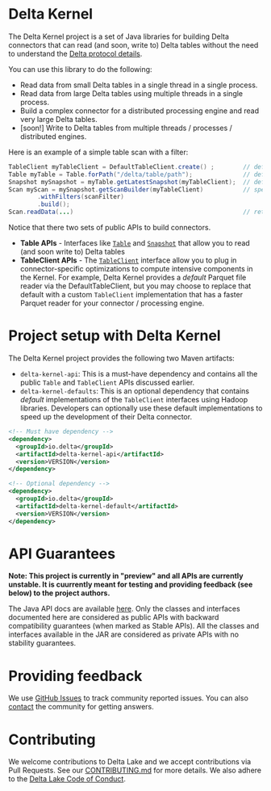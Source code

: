 # Delta Kernel

The Delta Kernel project is a set of Java libraries for building Delta connectors that can read  (and soon, write to) Delta tables without the need to understand the [Delta protocol details](https://github.com/delta-io/delta/blob/master/PROTOCOL.md).

You can use this library to do the following:
- Read data from small Delta tables in a single thread in a single process.
- Read data from large Delta tables using multiple threads in a single process.
- Build a complex connector for a distributed processing engine and read very large Delta tables.
- [soon!] Write to Delta tables from multiple threads / processes / distributed engines.

Here is an example of a simple table scan with a filter:
```java
TableClient myTableClient = DefaultTableClient.create() ;        // define a client (more details below)
Table myTable = Table.forPath("/delta/table/path");              // define what table to scan
Snapshot mySnapshot = myTable.getLatestSnapshot(myTableClient);  // define which version of table to scan
Scan myScan = mySnapshot.getScanBuilder(myTableClient)           // specify the scan details
        .withFilters(scanFilter)
        .build();
Scan.readData(...)                                               // returns the table data 
```

Notice that there two sets of public APIs to build connectors. 
- **Table APIs** - Interfaces like [`Table`](https://delta-io.github.io/delta/snapshot/kernel-api/java/api/index.html?io/delta/kernel/Table.html) and [`Snapshot`](https://delta-io.github.io/delta/snapshot/kernel-api/java/api/index.html?io/delta/kernel/Snapshot.html) that allow you to read (and soon write to) Delta tables 
- **TableClient APIs** - The [`TableClient`](https://delta-io.github.io/delta/snapshot/kernel-api/java/api/index.html?io/delta/kernel/Table.html) interface allow you to plug in connector-specific optimizations to compute intensive components in the Kernel. For example, Delta Kernel provides a *default* Parquet file reader via the DefaultTableClient, but you may choose to replace that default with a custom `TableClient` implementation that has a faster Parquet reader for your connector / processing engine.

# Project setup with Delta Kernel 
The Delta Kernel project provides the following two Maven artifacts:
- `delta-kernel-api`: This is a must-have dependency and contains all the public `Table` and `TableClient` APIs discussed earlier.
- `delta-kernel-defaults`: This is an optional dependency that contains *default* implementations of the `TableClient` interfaces using Hadoop libraries. Developers can optionally use these default implementations to speed up the development of their Delta connector.
```xml
<!-- Must have dependency -->
<dependency>
  <groupId>io.delta</groupId>
  <artifactId>delta-kernel-api</artifactId>
  <version>VERSION</version>
</dependency>

<!-- Optional dependency -->
<dependency>
  <groupId>io.delta</groupId>
  <artifactId>delta-kernel-default</artifactId>
  <version>VERSION</version>
</dependency>

```

# API Guarantees
**Note: This project is currently in "preview" and all APIs are currently unstable. It is cuurrently meant for testing and providing feedback (see below) to the project authors.**

The Java API docs are available [here](https://delta-io.github.io/delta/snapshot/kernel-api/java/api/index.html). Only the classes and interfaces documented here are considered as public APIs with backward compatibility guarantees (when marked as Stable APIs). All the classes and interfaces available in the JAR are considered as private APIs with no stability guarantees.   

# Providing feedback
We use [GitHub Issues](https://github.com/delta-io/delta/issues) to track community reported issues. You can also [contact](#community) the community for getting answers.


# Contributing
We welcome contributions to Delta Lake and we accept contributions via Pull Requests. See our [CONTRIBUTING.md](https://github.com/delta-io/delta/blob/master/CONTRIBUTING.md) for more details. We also adhere to the [Delta Lake Code of Conduct](https://github.com/delta-io/delta/blob/master/CODE_OF_CONDUCT.md).
















